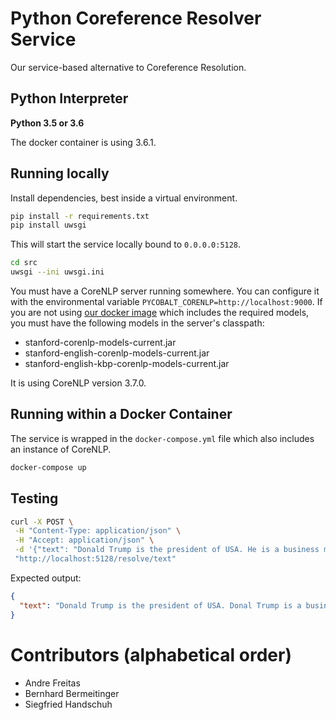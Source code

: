 # Python Coreference Resolver Service

Our service-based alternative to Coreference Resolution. 


## Python Interpreter

**Python 3.5 or 3.6**

The docker container is using 3.6.1.

## Running locally

Install dependencies, best inside a virtual environment.

```bash
pip install -r requirements.txt
pip install uwsgi
```

This will start the service locally bound to `0.0.0.0:5128`.

```bash
cd src
uwsgi --ini uwsgi.ini
```

You must have a CoreNLP server running somewhere. You can configure it with the environmental variable `PYCOBALT_CORENLP=http://localhost:9000`.
If you are not using [our docker image](https://hub.docker.com/r/lambdacube/corenlp) which includes the required models, you must have the following models in the server's classpath:
- stanford-corenlp-models-current.jar
- stanford-english-corenlp-models-current.jar
- stanford-english-kbp-corenlp-models-current.jar

It is using CoreNLP version 3.7.0.

## Running within a Docker Container

The service is wrapped in the `docker-compose.yml` file which also includes an instance of CoreNLP.

```bash
docker-compose up
```

## Testing

```bash
curl -X POST \
 -H "Content-Type: application/json" \
 -H "Accept: application/json" \
 -d '{"text": "Donald Trump is the president of USA. He is a business man."}' \
 "http://localhost:5128/resolve/text"
```

Expected output:

```json
{
  "text": "Donald Trump is the president of USA. Donal Trump is a business man.",
}
```

# Contributors (alphabetical order)

- Andre Freitas
- Bernhard Bermeitinger
- Siegfried Handschuh
